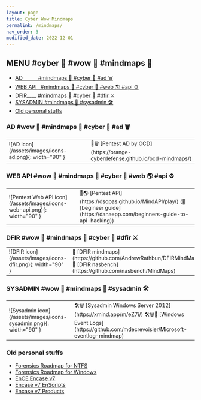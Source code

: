 ```yaml
---
layout: page
title: Cyber Wow Mindmaps
permalink: /mindmaps/
nav_order: 3
modified_date: 2022-12-01
---
```


##  <a name='MENUcyberwowmindmaps'></a>MENU #cyber 🔫 #wow 👀 #mindmaps 🧠


<!-- vscode-markdown-toc -->
* [AD______ #mindmaps 🧠 #cyber 🔫 #ad 🗑️](#ADwowmindmapscyberad)
* [WEB API_ #mindmaps 🧠 #cyber 🔫 #web 🌎 #api ⚙️](#WEBAPIwowmindmapscyberwebapi)
* [DFIR____ #mindmaps 🧠 #cyber 🔫 #dfir ⚔️](#DFIRwowmindmapscyberdfir)
* [SYSADMIN #mindmaps 🧠 #sysadmin 🛠️](#SYSADMINwowmindmapssysadmin)
* [Old personal stuffs](#Oldpersonalstuffs)

<!-- vscode-markdown-toc-config
	numbering=true
	autoSave=true
	/vscode-markdown-toc-config -->
<!-- /vscode-markdown-toc -->

###  <a name='ADwowmindmapscyberad'></a>AD #wow 👀 #mindmaps 🧠 #cyber 🔫 #ad 🗑️ 

<table>
<tr><td>
![AD icon](/assets/images/icons-ad.png){: width="90" }
</td>
<td>
📕🗑️ [Pentest AD by OCD](https://orange-cyberdefense.github.io/ocd-mindmaps/)
</td></tr>
</table>

###  <a name='WEBAPIwowmindmapscyberwebapi'></a>WEB API #wow 👀 #mindmaps 🧠 #cyber 🔫 #web 🌎 #api ⚙️

<table>
<tr><td>
![Pentest Web API icon](/assets/images/icons-web-api.png){: width="90" }
</td>
<td>
📕🌎 [Pentest API](https://dsopas.github.io/MindAPI/play/) (🔗 [begineer guide](https://danaepp.com/beginners-guide-to-api-hacking))
</td></tr>
</table>


###  <a name='DFIRwowmindmapscyberdfir'></a>DFIR #wow 👀 #mindmaps 🧠 #cyber 🔫 #dfir ⚔️

<table>
<tr><td>
![DFIR icon](/assets/images/icons-dfir.png){: width="90" }
</td>
<td>
📘 [DFIR mindmaps](https://github.com/AndrewRathbun/DFIRMindMaps)
📘 [DFIR nasbench](https://github.com/nasbench/MindMaps)
</td></tr>
</table>

###  <a name='SYSADMINwowmindmapssysadmin'></a>SYSADMIN #wow 👀 #mindmaps 🧠 #sysadmin 🛠️

<table>
<tr><td>
![Sysadmin icon](/assets/images/icons-sysadmin.png){: width="90" }
</td>
<td>
🛠️🗑️️ [Sysadmin Windows Server 2012](https://xmind.app/m/eZ7i/)
🛠️🗑️📃 [Windows Event Logs](https://github.com/mdecrevoisier/Microsoft-eventlog-mindmap)
</td></tr>
</table>

###  <a name='Oldpersonalstuffs'></a>Old personal stuffs

* [Forensics Roadmap for NTFS](/mindmaps/svg/win-for-ntfs.svg)
* [Forensics Roadmap for Windows](/mindmaps/svg/win-for-invest-roadmap.svg)
* [EnCE Encase v7](/mindmaps/svg/win-for-encase-v7-ence.svg)
* [Encase v7 EnScripts](/mindmaps/svg/win-for-encase-v7-enscript.svg)
* [Encase v7 Products](/mindmaps/svg/win-for-encase-products-2016.svg)